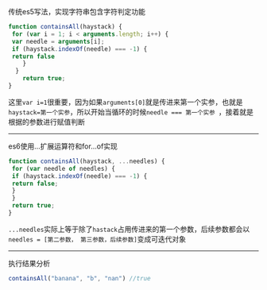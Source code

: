 传统es5写法，实现字符串包含字符判定功能

```js
function containsAll(haystack) {
 for (var i = 1; i < arguments.length; i++) { 
 var needle = arguments[i]; 
 if (haystack.indexOf(needle) === -1) {
 return false
    }
  }
    return true;
}

```

这里`var i=1`很重要，因为如果`arguments[0]`就是传进来第一个实参，也就是`haystack=第一个实参`，所以开始当循环的时候`needle === 第一个实参 `，接着就是根据的参数进行赋值判断

***

es6使用...扩展运算符和for...of实现

```js
function containsAll(haystack, ...needles) {
 for (var needle of needles) {
 if (haystack.indexOf(needle) === -1) {
 return false;
 }
 }
 return true;
}
```

`...needles`实际上等于除了`hastack`占用传进来的第一个参数，后续参数都会以`needles = [第二参数， 第三参数，后续参数]`变成可迭代对象

***

执行结果分析

```js
containsAll("banana", "b", "nan") //true
```

